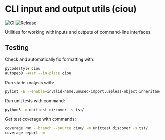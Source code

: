 # CLI input and output utils (ciou)

[![CI](https://github.com/kangasta/ciou/actions/workflows/ci.yml/badge.svg)](https://github.com/kangasta/ciou/actions/workflows/ci.yml)
[![Release](https://github.com/kangasta/ciou/actions/workflows/release.yml/badge.svg)](https://github.com/kangasta/ciou/actions/workflows/release.yml)

Utilities for working with inputs and outputs of command-line interfaces.

## Testing

Check and automatically fix formatting with:

```bash
pycodestyle ciou
autopep8 -aaar --in-place ciou
```

Run static analysis with:

```bash
pylint -E --enable=invalid-name,unused-import,useless-object-inheritance ciou
```

Run unit tests with command:

```bash
python3 -m unittest discover -s tst/
```

Get test coverage with commands:

```bash
coverage run --branch --source ciou/ -m unittest discover -s tst/
coverage report -m
```

